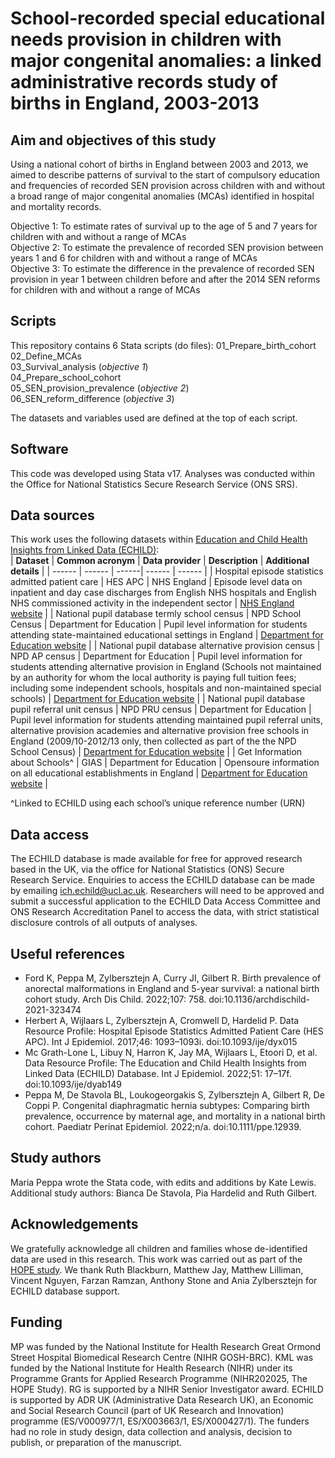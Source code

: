 # School-recorded special educational needs provision in children with major congenital anomalies: a linked administrative records study of births in England, 2003-2013
## Aim and objectives of this study
Using a national cohort of births in England between 2003 and 2013, we aimed to describe patterns of survival to the start of compulsory education and frequencies of recorded SEN provision across children with and without a broad range of major congenital anomalies (MCAs) identified in hospital and mortality records.

   Objective 1: To estimate rates of survival up to the age of 5 and 7 years for children with and without a range of MCAs  
   Objective 2: To estimate the prevalence of recorded SEN provision between years 1 and 6 for children with and without a range of MCAs  
   Objective 3: To estimate the difference in the prevalence of recorded SEN provision in year 1 between children before and after the 2014 SEN reforms for children with and without a range of MCAs
## Scripts
This repository contains 6 Stata scripts (do files):
   01_Prepare_birth_cohort  
   02_Define_MCAs  
   03_Survival_analysis (*objective 1*)  
   04_Prepare_school_cohort  
   05_SEN_provision_prevalence (*objective 2*)  
   06_SEN_reform_difference (*objective 3*)  

The datasets and variables used are defined at the top of each script.
## Software
This code was developed using Stata v17. Analyses was conducted within the Office for National Statistics Secure Research Service (ONS SRS).
## Data sources
This work uses the following datasets within [Education and Child Health Insights from Linked Data (ECHILD)](https://www.ucl.ac.uk/child-health/research/population-policy-and-practice-research-and-teaching-department/cenb-clinical-20):  
| **Dataset** | **Common acronym** | **Data provider** | **Description** | **Additional details** |
| ------ | ------ | ------| ------ | ------ |
| Hospital episode statistics admitted patient care | HES APC | NHS England |  Episode level data on inpatient and day case discharges from English NHS hospitals and English NHS commissioned activity in the independent sector | [NHS England website](https://digital.nhs.uk/data-and-information/data-tools-and-services/data-services/hospital-episode-statistics) |
| National pupil database termly school census | NPD School Census | Department for Education | Pupil level information for students attending state-maintained educational settings in England | [Department for Education website](https://www.find-npd-data.education.gov.uk/datasets/775def61-ecd2-4e9a-8ef9-c168c4f51aac) |
| National pupil database alternative provision census | NPD AP census | Department for Education | Pupil level information for students attending alternative provision in England (Schools not maintained by an authority for whom the local authority is paying full tuition fees; including some independent schools, hospitals and non-maintained special schools) | [Department for Education website](https://www.gov.uk/guidance/alternative-provision-ap-census) |
| National pupil database pupil referral unit census | NPD PRU census | Department for Education | Pupil level information for students attending maintained pupil referral units, alternative provision academies and alternative provision free schools in England (2009/10-2012/13 only, then collected as part of the the NPD School Census) | [Department for Education website](https://www.find-npd-data.education.gov.uk/datasets/36479c85-5dff-42ec-bdf6-492773eccbae) |
| Get Information about Schools^ | GIAS | Department for Education | Opensoure information on all educational establishments in England | [Department for Education website](https://www.get-information-schools.service.gov.uk/) |

^Linked to ECHILD using each school’s unique reference number (URN)
## Data access
The ECHILD database is made available for free for approved research based in the UK, via the office for National Statistics (ONS) Secure Research Service. Enquiries to access the ECHILD database can be made by emailing ich.echild@ucl.ac.uk. Researchers will need to be approved and submit a successful application to the ECHILD Data Access Committee and ONS Research Accreditation Panel to access the data, with strict statistical disclosure controls of all outputs of analyses.
## Useful references
* Ford K, Peppa M, Zylbersztejn A, Curry JI, Gilbert R. Birth prevalence of anorectal malformations in England and 5-year survival: a national birth cohort study. Arch Dis Child. 2022;107: 758. doi:10.1136/archdischild-2021-323474
* Herbert A, Wijlaars L, Zylbersztejn A, Cromwell D, Hardelid P. Data Resource Profile: Hospital Episode Statistics Admitted Patient Care (HES APC). Int J Epidemiol. 2017;46: 1093–1093i. doi:10.1093/ije/dyx015
* Mc Grath-Lone L, Libuy N, Harron K, Jay MA, Wijlaars L, Etoori D, et al. Data Resource Profile: The Education and Child Health Insights from Linked Data (ECHILD) Database. Int J Epidemiol. 2022;51: 17–17f. doi:10.1093/ije/dyab149
* Peppa M, De Stavola BL, Loukogeorgakis S, Zylbersztejn A, Gilbert R, De Coppi P. Congenital diaphragmatic hernia subtypes: Comparing birth prevalence, occurrence by maternal age, and mortality in a national birth cohort. Paediatr Perinat Epidemiol. 2022;n/a. doi:10.1111/ppe.12939.
## Study authors
Maria Peppa wrote the Stata code, with edits and additions by Kate Lewis. Additional study authors: Bianca De Stavola, Pia Hardelid and Ruth Gilbert.
## Acknowledgements
We gratefully acknowledge all children and families whose de-identified data are used in this research. This work was carried out as part of the [HOPE study](https://www.ucl.ac.uk/child-health/research/population-policy-and-practice-research-and-teaching-department/cenb-clinical-30). We thank Ruth Blackburn, Matthew Jay, Matthew Lilliman, Vincent Nguyen, Farzan Ramzan, Anthony Stone and Ania Zylbersztejn for ECHILD database support.
## Funding
MP was funded by the National Institute for Health Research Great Ormond Street Hospital Biomedical Research Centre (NIHR GOSH-BRC). KML was funded by the National Institute for Health Research (NIHR) under its Programme Grants for Applied Research Programme (NIHR202025, The HOPE Study). RG is supported by a NIHR Senior Investigator award. ECHILD is supported by ADR UK (Administrative Data Research UK), an Economic and Social Research Council (part of UK Research and Innovation) programme (ES/V000977/1, ES/X003663/1, ES/X000427/1). The funders had no role in study design, data collection and analysis, decision to publish, or preparation of the manuscript.
